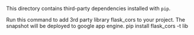 This directory contains third-party dependencies installed with `pip`.

Run this command to add 3rd party library flask_cors to your project.  The snapshot will be deployed to google app engine.
pip install flask_cors -t lib
